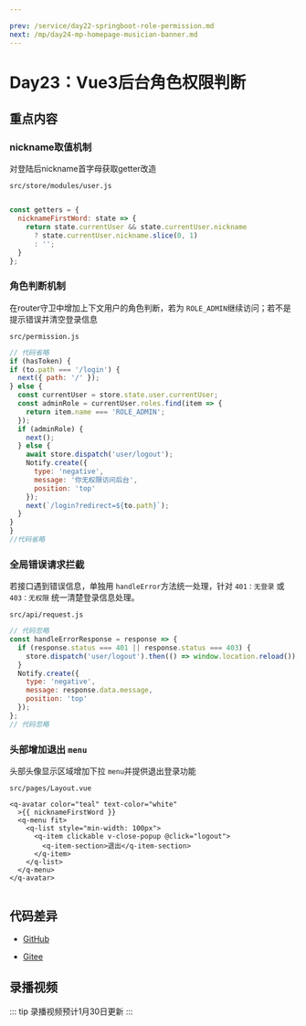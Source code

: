```yaml
---

prev: /service/day22-springboot-role-permission.md
next: /mp/day24-mp-homepage-musician-banner.md
---
```

# Day23：Vue3后台角色权限判断


## 重点内容

### nickname取值机制

对登陆后nickname首字母获取getter改造

`src/store/modules/user.js`

```javascript

const getters = {
  nicknameFirstWord: state => {
    return state.currentUser && state.currentUser.nickname
      ? state.currentUser.nickname.slice(0, 1)
      : '';
  }
};

```

### 角色判断机制

在router守卫中增加上下文用户的角色判断，若为 `ROLE_ADMIN`继续访问；若不是提示错误并清空登录信息

`src/permission.js`

```javascript
// 代码省略
if (hasToken) {
if (to.path === '/login') {
  next({ path: '/' });
} else {
  const currentUser = store.state.user.currentUser;
  const adminRole = currentUser.roles.find(item => {
    return item.name === 'ROLE_ADMIN';
  });
  if (adminRole) {
    next();
  } else {
    await store.dispatch('user/logout');
    Notify.create({
      type: 'negative',
      message: '你无权限访问后台',
      position: 'top'
    });
    next(`/login?redirect=${to.path}`);
  }
}
} 
//代码省略
```

### 全局错误请求拦截

若接口遇到错误信息，单独用 `handleError`方法统一处理，针对 `401：无登录` 或 `403：无权限` 统一清楚登录信息处理。

`src/api/request.js`

```javascript
// 代码忽略
const handleErrorResponse = response => {
  if (response.status === 401 || response.status === 403) {
    store.dispatch('user/logout').then(() => window.location.reload());
  }
  Notify.create({
    type: 'negative',
    message: response.data.message,
    position: 'top'
  });
};
// 代码忽略
```

### 头部增加退出 `menu`

头部头像显示区域增加下拉 `menu`并提供退出登录功能

`src/pages/Layout.vue`

```vue
<q-avatar color="teal" text-color="white"
  >{{ nicknameFirstWord }}
  <q-menu fit>
    <q-list style="min-width: 100px">
      <q-item clickable v-close-popup @click="logout">
        <q-item-section>退出</q-item-section>
      </q-item>
    </q-list>
  </q-menu>
</q-avatar>


```

## 代码差异

* [GitHub](https://github.com/programmer-yili/yili-music-admin/commit/4328926389a475113168b63d8d992b72d0b45b95)


* [Gitee](https://gitee.com/programmer-yili/yili-music-admin/commit/4328926389a475113168b63d8d992b72d0b45b95)



## 录播视频

::: tip
录播视频预计1月30日更新
:::







